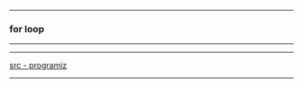 
---

### for loop

---

---

[src - programiz](https://www.programiz.com/python-programming/for-loop)

---
